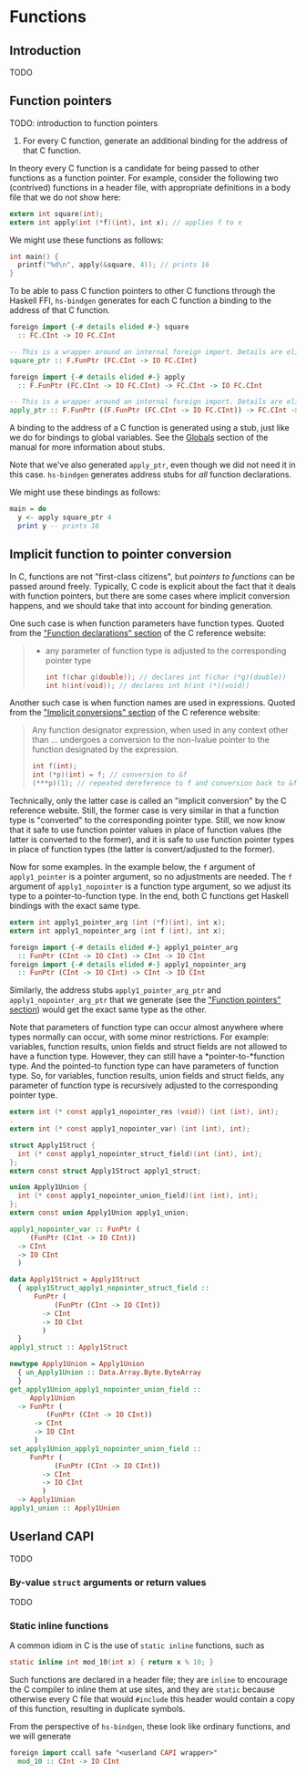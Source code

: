 # Functions

## Introduction

TODO

## Function pointers

TODO: introduction to function pointers

1. For every C function, generate an additional binding for the address of that C function.

In theory every C function is a candidate for being passed to other functions as
a function pointer. For example, consider the following two (contrived)
functions in a header file, with appropriate definitions in a body file that we
do not show here:

```c
extern int square(int);
extern int apply(int (*f)(int), int x); // applies f to x
```

We might use these functions as follows:

```c
int main() {
  printf("%d\n", apply(&square, 4)); // prints 16
}
```

To be able to pass C function pointers to other C functions through the Haskell
FFI, `hs-bindgen` generates for each C function a binding to the address of that
C function.

```hs
foreign import {-# details elided #-} square
  :: FC.CInt -> IO FC.CInt

-- This is a wrapper around an internal foreign import. Details are elided.
square_ptr :: F.FunPtr (FC.CInt -> IO FC.CInt)

foreign import {-# details elided #-} apply
  :: F.FunPtr (FC.CInt -> IO FC.CInt) -> FC.CInt -> IO FC.CInt

-- This is a wrapper around an internal foreign import. Details are elided.
apply_ptr :: F.FunPtr ((F.FunPtr (FC.CInt -> IO FC.CInt)) -> FC.CInt -> IO FC.CInt)
```

A binding to the address of a C function is generated using a stub, just like we
do for bindings to global variables. See the [Globals][globals] section of the
manual for more information about stubs.

Note that we've also generated `apply_ptr`, even though we did not need it in
this case. `hs-bindgen` generates address stubs for *all* function declarations.

We might use these bindings as follows:

```hs
main = do
  y <- apply square_ptr 4
  print y -- prints 16
```

[globals]:./Globals.md#Guidelines-for-binding-generation

## Implicit function to pointer conversion

In C, functions are not "first-class citizens", but *pointers to functions* can
be passed around freely. Typically, C code is explicit about the fact that it
deals with function pointers, but there are some cases where implicit conversion
happens, and we should take that into account for binding generation.

One such case is when function parameters have function types. Quoted from the
["Function declarations" section][creference:fun-decl] of the C reference
website:

> * any parameter of function type is adjusted to the corresponding pointer type
>
>   ```c
>   int f(char g(double)); // declares int f(char (*g)(double))
>   int h(int(void)); // declares int h(int (*)(void))
>   ```

Another such case is when function names are used in expressions. Quoted from
the ["Implicit conversions" section][creference:fun-decl] of the C reference
website:

> Any function designator expression, when used in any context other than ...
> undergoes a conversion to the non-lvalue pointer to the function designated by
> the expression.
>
> ```c
> int f(int);
> int (*p)(int) = f; // conversion to &f
> (***p)(1); // repeated dereference to f and conversion back to &f
> ```

Technically, only the latter case is called an "implicit conversion" by the C
reference website. Still, the former case is very similar in that a function
type is "converted" to the corresponding pointer type. Still, we now know that
it safe to use function pointer values in place of function values (the latter
is converted to the former), and it is safe to use function pointer types in
place of function types (the latter is convert/adjusted to the former).

Now for some examples. In the example below, the `f` argument of
`apply1_pointer` is a pointer argument, so no adjustments are needed. The `f`
argument of `apply1_nopointer` is a function type argument, so we adjust its
type to a pointer-to-function type. In the end, both C functions get Haskell
bindings with the exact same type.

```c
extern int apply1_pointer_arg (int (*f)(int), int x);
extern int apply1_nopointer_arg (int f (int), int x);
```
```hs
foreign import {-# details elided #-} apply1_pointer_arg
  :: FunPtr (CInt -> IO CInt) -> CInt -> IO CInt
foreign import {-# details elided #-} apply1_nopointer_arg
  :: FunPtr (CInt -> IO CInt) -> CInt -> IO CInt
```

Similarly, the address stubs `apply1_pointer_arg_ptr` and `apply1_nopointer_arg_ptr` that
we generate (see the ["Function pointers" section](#function-pointers)) would
get the exact same type as the other.

Note that parameters of function type can occur almost anywhere where types
normally can occur, with some minor restrictions. For example: variables,
function results, union fields and struct fields are not allowed to have a
function type. However, they can still have a *pointer-to-*function type. And
the pointed-to function type can have parameters of function type. So, for
variables, function results, union fields and struct fields, any parameter of
function type is recursively adjusted to the corresponding pointer type.

```c
extern int (* const apply1_nopointer_res (void)) (int (int), int);
.
extern int (* const apply1_nopointer_var) (int (int), int);

struct Apply1Struct {
  int (* const apply1_nopointer_struct_field)(int (int), int);
};
extern const struct Apply1Struct apply1_struct;

union Apply1Union {
  int (* const apply1_nopointer_union_field)(int (int), int);
};
extern const union Apply1Union apply1_union;
```

```hs
apply1_nopointer_var :: FunPtr (
     (FunPtr (CInt -> IO CInt))
  -> CInt
  -> IO CInt
  )

data Apply1Struct = Apply1Struct
  { apply1Struct_apply1_nopointer_struct_field ::
      FunPtr (
           (FunPtr (CInt -> IO CInt))
        -> CInt
        -> IO CInt
        )
  }
apply1_struct :: Apply1Struct

newtype Apply1Union = Apply1Union
  { un_Apply1Union :: Data.Array.Byte.ByteArray
  }
get_apply1Union_apply1_nopointer_union_field ::
     Apply1Union
  -> FunPtr (
         (FunPtr (CInt -> IO CInt))
      -> CInt
      -> IO CInt
      )
set_apply1Union_apply1_nopointer_union_field ::
     FunPtr (
           (FunPtr (CInt -> IO CInt))
        -> CInt
        -> IO CInt
        )
  -> Apply1Union
apply1_union :: Apply1Union
```

[creference:fun-decl]: https://en.cppreference.com/w/c/language/function_declaration.html#Explanation
[creference:fun-ptr-conv]: https://en.cppreference.com/w/c/language/conversion.html#Function_to_pointer_conversion

## Userland CAPI

TODO

### By-value `struct` arguments or return values

TODO

### Static inline functions

A common idiom in C is the use of `static inline` functions, such as

```c
static inline int mod_10(int x) { return x % 10; }
```

Such functions are declared in a header file; they are `inline` to encourage the
C compiler to inline them at use sites, and they are `static` because otherwise
every C file that would `#include` this header would contain a copy of this
function, resulting in duplicate symbols.

From the perspective of `hs-bindgen`, these look like ordinary functions,
and we will generate

```hs
foreign import ccall safe "<userland CAPI wrapper>"
  mod_10 :: CInt -> IO CInt
```
